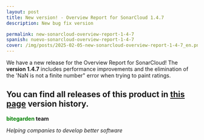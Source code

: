 ```yaml
---
layout: post
title: New version! - Overview Report for SonarCloud 1.4.7
description: New bug fix version

permalink: new-sonarcloud-overview-report-1-4-7
spanish: nuevo-sonarcloud-overview-report-1-4-7
cover: /img/posts/2025-02-05-new-sonarcloud-overview-report-1-4-7_en.png
---
```


We have a new release for the Overview Report for SonarCloud! The **version 1.4.7** includes performance improvements and the elimination of the 'NaN is not a finite number" error when trying to paint ratings. 

You can find all releases of this product in [this page](/sonarcloud-overview-versions.html) version history. 
---
**<span style="color: green">bitegarden</span> team**

_Helping companies to develop better software_
